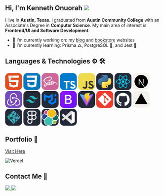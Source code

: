 <h2>Hi, I'm Kenneth Onuorah <img src="https://raw.githubusercontent.com/MartinHeinz/MartinHeinz/master/wave.gif" width="25px"></h2>
<p>
  I live in <strong>Austin, Texas</strong>. I graduated from <strong>Austin Community College</strong> with an Associate's Degree in <strong>Computer Science</strong>. My main area of interest is <strong>Frontend/UI and Software Development</strong>.
</p>

- 🔭 I’m currently working on: my [blog](https://github.com/KennethOnuorah/next-blog-website) and [bookstore](https://github.com/KennethOnuorah/bookworm) websites 
- 🌱 I’m currently learning: Prisma △, PostgreSQL 🐘, and Jest 🤡

<h2>Languages & Technologies ⚙️ 🛠️</h2>
<div>
  <img src="https://github.com/tandpfun/skill-icons/blob/main/icons/HTML.svg" width="55px"/>
  <img src="https://github.com/tandpfun/skill-icons/blob/main/icons/CSS.svg" width="55px"/>
  <img src="https://github.com/tandpfun/skill-icons/blob/main/icons/Sass.svg" width="55px"/>
  <img src="https://github.com/tandpfun/skill-icons/blob/main/icons/TypeScript.svg" width="55px"/>
  <img src="https://github.com/tandpfun/skill-icons/blob/main/icons/JavaScript.svg" width="55px"/>
  <img src="https://github.com/tandpfun/skill-icons/blob/main/icons/Python-Dark.svg" width="55px"/>
  <img src="https://github.com/tandpfun/skill-icons/blob/main/icons/React-Dark.svg" width="55px"/>
  <img src="https://github.com/tandpfun/skill-icons/blob/main/icons/NextJS-Light.svg" width="55px"/>
  <img src="https://github.com/tandpfun/skill-icons/blob/main/icons/Redux.svg" width="55px"/>
  <img src="https://github.com/tandpfun/skill-icons/blob/main/icons/TailwindCSS-Dark.svg" width="55px"/>
  <img src="https://github.com/tandpfun/skill-icons/blob/main/icons/MaterialUI-Dark.svg" width="55px"/>
  <img src="https://github.com/tandpfun/skill-icons/blob/main/icons/Bootstrap.svg" width="55px"/>
  <img src="https://github.com/tandpfun/skill-icons/blob/main/icons/Vite-Dark.svg" width="55px"/>
  <img src="https://github.com/tandpfun/skill-icons/blob/main/icons/Git.svg" width="55px"/>
  <img src="https://github.com/tandpfun/skill-icons/blob/main/icons/Github-Dark.svg" width="55px"/>
  <img src="https://github.com/tandpfun/skill-icons/blob/main/icons/Vercel-Light.svg" width="55px"/>
  <img src="https://github.com/tandpfun/skill-icons/blob/main/icons/Netlify-Dark.svg" width="55px"/>
  <img src="https://github.com/tandpfun/skill-icons/blob/main/icons/Figma-Dark.svg" width="55px"/>
  <img src="https://github.com/tandpfun/skill-icons/blob/main/icons/Elasticsearch-Dark.svg" width="55px"/>
  <img src="https://github.com/tandpfun/skill-icons/blob/main/icons/VSCode-Dark.svg" width="55px"/>
</div>

<h2>Portfolio 💼</h2>
<p>
  <a href="https://kennethonuorah.vercel.app">Visit Here</a>
</p>

![Vercel](https://vercelbadge.vercel.app/api/KennethOnuorah/portfolio-v2?style=flat-square)

<h2>Contact Me 📧</h2>

<p>
  <a href="https://www.linkedin.com/in/kenneth-onuorah-64640419b/">
    <img src="https://img.shields.io/badge/-Kenneth%20Onuorah-blue?style=flat-square&logo=Linkedin&logoColor=white&link=https://www.linkedin.com/in/kenneth-onuorah-64640419b/"/>
  </a>
  <a href="mailto:kenneth4832@gmail.com">
    <img src="https://img.shields.io/badge/-kenneth4832@gmail.com-c14438?style=flat-square&logo=Gmail&logoColor=white&link=mailto:kenneth4832@gmail.com"/>
  </a>
</p>

<!--
**KennethOnuorah/KennethOnuorah** is a ✨ _special_ ✨ repository because its `README.md` (this file) appears on your GitHub profile.

Here are some ideas to get you started:

- 🔭 I’m currently working on ...
- 🌱 I’m currently learning ...
- 👯 I’m looking to collaborate on ...
- 🤔 I’m looking for help with ...
- 💬 Ask me about ...
- 📫 How to reach me: ...
- 😄 Pronouns: ...
- ⚡ Fun fact: ...
-->
